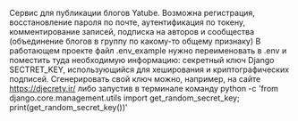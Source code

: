 Сервис для публикации блогов Yatube. Возможна регистрация, восстановление пароля по почте, аутентификация по токену, комментирование записей, подписка на авторов и сообщества (объединение блогов в группу по какому-то общему признаку)
 В работающем проекте файл .env_example нужно переименовать в .env и поместить туда необходимую информацию:
 секретный ключ Django SECTRET_KEY, использующийся для хеширования и криптографических подписей. Сгенерировать свой ключ можно, например, на сайте https://djecrety.ir/ либо запустив в терминале команду python -c 'from django.core.management.utils import get_random_secret_key; print(get_random_secret_key())'